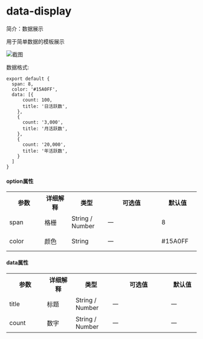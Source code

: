 # data-display

简介：数据展示

用于简单数据的模板展示

![截图](https://img.alicdn.com/tfs/TB1IKT9jfDH8KJjy1XcXXcpdXXa-1892-324.png)

数据格式:

~~~
export default {
  span: 8,
  color: '#15A0FF',
  data: [{
      count: 100,
      title: '日活跃数',
    },
    {
      count: '3,000',
      title: '月活跃数',
    },
    {
      count: '20,000',
      title: '年活跃数',
    }
  ]
}
~~~
#### option属性
<table width="100%">
  <tr>
    <th width="120" height="50">参数</th>
    <th width="100">详细解释</th>
    <th width="100">类型</th>
    <th width="250">可选值</th>
    <th width="100">默认值</th>
  </tr>
  <tr>
    <td height="50">span</td>
    <td>格栅</td>
    <td>String / Number</td>
    <td>一</td>
    <td>8</td>
  </tr>
  <tr>
    <td height="50">color</td>
    <td>颜色</td>
    <td>String</td>
    <td>一</td>
    <td>#15A0FF</td>
  </tr>
</table>  

#### data属性
<table width="100%">
  <tr>
    <th width="120" height="50">参数</th>
    <th width="100">详细解释</th>
    <th width="100">类型</th>
    <th width="250">可选值</th>
    <th width="100">默认值</th>
  </tr>
  <tr>
    <td height="50">title</td>
    <td>标题</td>
    <td>String / Number</td>
    <td>一</td>
    <td>一</td>
  </tr>
  <tr>
    <td height="50">count</td>
    <td>数字</td>
    <td>String / Number</td>
    <td>一</td>
    <td>一</td>
  </tr>
</table> 




